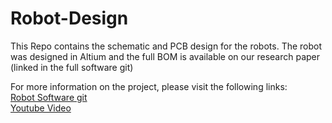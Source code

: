 # Robot-Design


This Repo contains the schematic and PCB design for the robots. The robot was designed in Altium and the full BOM is available on our research paper (linked in the full software git) 

For more information on the project, please visit the following links: \
[Robot Software git](https://github.com/PARROT-Capstone/Robot-Controller) \
[Youtube Video](https://www.youtube.com/watch?v=t8D64Lbh2YY)
